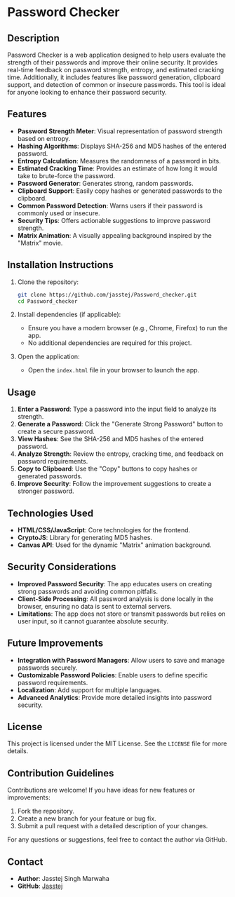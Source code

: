 # Password Checker

## Description

Password Checker is a web application designed to help users evaluate the strength of their passwords and improve their online security. It provides real-time feedback on password strength, entropy, and estimated cracking time. Additionally, it includes features like password generation, clipboard support, and detection of common or insecure passwords. This tool is ideal for anyone looking to enhance their password security.

## Features

- **Password Strength Meter**: Visual representation of password strength based on entropy.
- **Hashing Algorithms**: Displays SHA-256 and MD5 hashes of the entered password.
- **Entropy Calculation**: Measures the randomness of a password in bits.
- **Estimated Cracking Time**: Provides an estimate of how long it would take to brute-force the password.
- **Password Generator**: Generates strong, random passwords.
- **Clipboard Support**: Easily copy hashes or generated passwords to the clipboard.
- **Common Password Detection**: Warns users if their password is commonly used or insecure.
- **Security Tips**: Offers actionable suggestions to improve password strength.
- **Matrix Animation**: A visually appealing background inspired by the "Matrix" movie.

## Installation Instructions

1. Clone the repository:
   ```bash
   git clone https://github.com/jasstej/Password_checker.git
   cd Password_checker
   ```

2. Install dependencies (if applicable):
   - Ensure you have a modern browser (e.g., Chrome, Firefox) to run the app.
   - No additional dependencies are required for this project.

3. Open the application:
   - Open the `index.html` file in your browser to launch the app.

## Usage

1. **Enter a Password**: Type a password into the input field to analyze its strength.
2. **Generate a Password**: Click the "Generate Strong Password" button to create a secure password.
3. **View Hashes**: See the SHA-256 and MD5 hashes of the entered password.
4. **Analyze Strength**: Review the entropy, cracking time, and feedback on password requirements.
5. **Copy to Clipboard**: Use the "Copy" buttons to copy hashes or generated passwords.
6. **Improve Security**: Follow the improvement suggestions to create a stronger password.

## Technologies Used

- **HTML/CSS/JavaScript**: Core technologies for the frontend.
- **CryptoJS**: Library for generating MD5 hashes.
- **Canvas API**: Used for the dynamic "Matrix" animation background.

## Security Considerations

- **Improved Password Security**: The app educates users on creating strong passwords and avoiding common pitfalls.
- **Client-Side Processing**: All password analysis is done locally in the browser, ensuring no data is sent to external servers.
- **Limitations**: The app does not store or transmit passwords but relies on user input, so it cannot guarantee absolute security.

## Future Improvements

- **Integration with Password Managers**: Allow users to save and manage passwords securely.
- **Customizable Password Policies**: Enable users to define specific password requirements.
- **Localization**: Add support for multiple languages.
- **Advanced Analytics**: Provide more detailed insights into password security.

## License

This project is licensed under the MIT License. See the `LICENSE` file for more details.

## Contribution Guidelines

Contributions are welcome! If you have ideas for new features or improvements:
1. Fork the repository.
2. Create a new branch for your feature or bug fix.
3. Submit a pull request with a detailed description of your changes.

For any questions or suggestions, feel free to contact the author via GitHub.

## Contact

- **Author**: Jasstej Singh Marwaha
- **GitHub**: [Jasstej](https://github.com/jasstej)